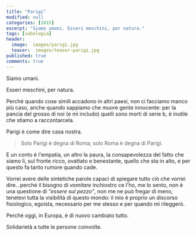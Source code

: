 ```yaml
---
title: "Parigi"
modified: null
categories: [2015]
excerpt: "Siamo umani. Esseri meschini, per natura."
tags: [xabologia]
header:  
  image:  images/parigi.jpg
  teaser:  images/teaser-parigi.jpg
published: true
comments: true
---
```


Siamo umani.

Esseri meschini, per natura.

Perché quando cose simili accadono in altri paesi, non ci facciamo manco più caso, anche quando sappiamo che muore gente innocente: per la pancia del grosso di noi (e mi includo) quelli sono morti di serie b, è inutile che stiamo a raccontarcela.

Parigi è come dire casa nostra.

> Solo Parigi è degna di Roma; solo Roma è degna di Parigi.

E un conto è l'empatia, un altro la paura, la consapevolezza del fatto che siamo lì, sul fronte ricco, ovattato e benestante, quello che sta in alto, e per questo fa tanto rumore quando cade.


Vorrei avere delle sintetiche parole capaci di spiegare tutto ciò che vorrei dire...perché il bisogno di *vomitare* inchiostro ce l'ho, me lo sento, non è una questione di *"essere sul pezzo"*, non me ne può fregar di meno, tenetevi tutta la visibilità di questo mondo: il mio è proprio un discorso fisiologico, egoista, necessario per me stesso e per quando mi rileggerò.


Perché oggi, in Europa, è di nuovo cambiato tutto.


Solidarietà a tutte le persone coinvolte.